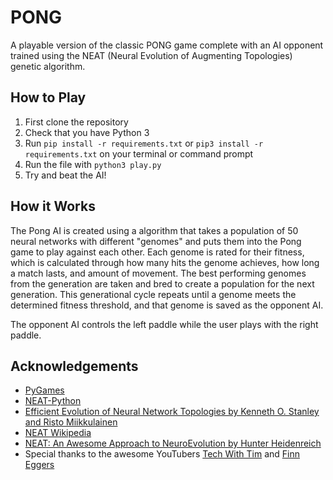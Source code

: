 # PONG

A playable version of the classic PONG game complete with an AI opponent trained using the NEAT (Neural Evolution of Augmenting Topologies) genetic algorithm. 

## How to Play
1. First clone the repository
2. Check that you have Python 3
3. Run `pip install -r requirements.txt` or `pip3 install -r requirements.txt` on your terminal or command prompt
4. Run the file with `python3 play.py`
5. Try and beat the AI!

## How it Works
The Pong AI is created using a algorithm that takes a population of 50 neural networks with different "genomes" and puts them into the Pong game to play against each other. Each genome is rated for their fitness, which is calculated through how many hits the genome achieves, how long a match lasts, and amount of movement. The best performing genomes from the generation are taken and bred to create a population for the next generation. This generational cycle repeats until a genome meets the determined fitness threshold, and that genome is saved as the opponent AI. 

The opponent AI controls the left paddle while the user plays with the right paddle.

## Acknowledgements
* [PyGames](https://www.pygame.org/news)
* [NEAT-Python](https://neat-python.readthedocs.io/en/latest/neat_overview.html)
* [Efficient Evolution of Neural Network Topologies by Kenneth O. Stanley and Risto Miikkulainen](http://nn.cs.utexas.edu/downloads/papers/stanley.cec02.pdf)
* [NEAT Wikipedia](https://en.wikipedia.org/wiki/Neuroevolution_of_augmenting_topologies)
* [NEAT: An Awesome Approach to NeuroEvolution by Hunter Heidenreich](https://towardsdatascience.com/neat-an-awesome-approach-to-neuroevolution-3eca5cc7930f)
* Special thanks to the awesome YouTubers [Tech With Tim](https://www.youtube.com/c/TechWithTim) and [Finn Eggers](https://www.youtube.com/channel/UCaKAU8vQzS-_e5xt7NSK3Xw)
